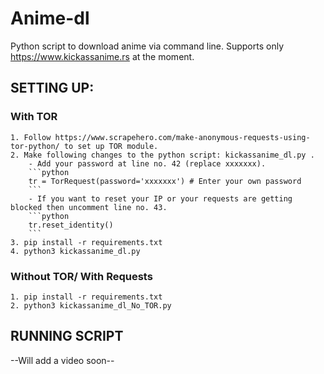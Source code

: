 # Anime-dl
Python script to download anime via command line.
Supports only https://www.kickassanime.rs at the moment.

## SETTING UP:

### With TOR
	1. Follow https://www.scrapehero.com/make-anonymous-requests-using-tor-python/ to set up TOR module.
	2. Make following changes to the python script: kickassanime_dl.py .
		- Add your password at line no. 42 (replace xxxxxxx).
		```python
		tr = TorRequest(password='xxxxxxx') # Enter your own password
		```      
		- If you want to reset your IP or your requests are getting blocked then uncomment line no. 43.
		```python
		tr.reset_identity()
		```  
	3. pip install -r requirements.txt
	4. python3 kickassanime_dl.py

### Without TOR/ With Requests
    1. pip install -r requirements.txt
    2. python3 kickassanime_dl_No_TOR.py

## RUNNING SCRIPT
--Will add a video soon--
